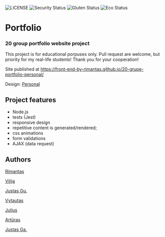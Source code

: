 ![LICENSE](https://img.shields.io/badge/license-MIT-blue.svg?style=flat-square)
![Security Status](https://img.shields.io/security-headers?label=Security&url=https%3A%2F%2Fgithub.com&style=flat-square)
![Gluten Status](https://img.shields.io/badge/Gluten-Free-green.svg)
![Eco Status](https://img.shields.io/badge/ECO-Friendly-green.svg)

# Portfolio

### 20 group portfolio website project

This project is for educational porpuses only. Pull request are welcome, but priority for my real-life students! Thank you for your cooperation!

Site published at https://front-end-by-rimantas.github.io/20-grupe-portfolio-personal/

Design: [Personal](https://preview.colorlib.com/theme/personal/index.html)

## Project features

-   Node.js
-   tests (Jest)
-   responsive design
-   repetitive content is generated/rendered;
-   css animations
-   form validations
-   AJAX (data request)

## Authors

[Rimantas](https://github.com/belauzas)

[Vilija](https://github.com/vikontrimaite)

[Justas Gu.](https://github.com/Justas383)

[Vytautas](https://github.com/VytautasKaz)

[Julius](https://github.com/juliusvara)

[Artūras](https://github.com/arturas-vei)

[Justas Ga.](https://github.com/justasga)